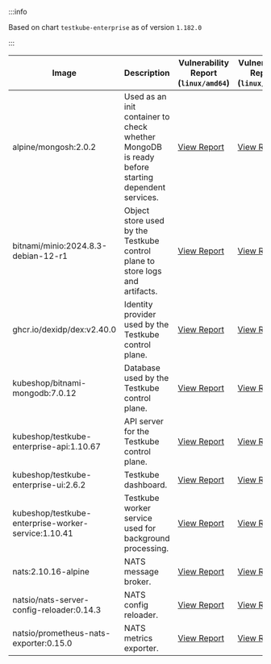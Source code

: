 :::info

Based on chart `testkube-enterprise` as of version `1.182.0`

:::

| Image | Description | Vulnerability Report (`linux/amd64`) | Vulnerability Report (`linux/arm64`) |
|-------|-------------|--------------------------------------|--------------------------------------|
| alpine/mongosh:2.0.2 | Used as an init container to check whether MongoDB is ready before starting dependent services. | [View Report](./mongosh-2.0.2_linux_amd64.md) | [View Report](./mongosh-2.0.2_linux_arm64.md) |
| bitnami/minio:2024.8.3-debian-12-r1 | Object store used by the Testkube control plane to store logs and artifacts. | [View Report](./minio-2024.8.3-debian-12-r1_linux_amd64.md) | [View Report](./minio-2024.8.3-debian-12-r1_linux_arm64.md) |
| ghcr.io/dexidp/dex:v2.40.0 | Identity provider used by the Testkube control plane. | [View Report](./dex-v2.40.0_linux_amd64.md) | [View Report](./dex-v2.40.0_linux_arm64.md) |
| kubeshop/bitnami-mongodb:7.0.12 | Database used by the Testkube control plane. | [View Report](./bitnami-mongodb-7.0.12_linux_amd64.md) | [View Report](./bitnami-mongodb-7.0.12_linux_arm64.md) |
| kubeshop/testkube-enterprise-api:1.10.67 | API server for the Testkube control plane. | [View Report](./testkube-enterprise-api-1.10.67_linux_amd64.md) | [View Report](./testkube-enterprise-api-1.10.67_linux_arm64.md) |
| kubeshop/testkube-enterprise-ui:2.6.2 | Testkube dashboard. | [View Report](./testkube-enterprise-ui-2.6.2_linux_amd64.md) | [View Report](./testkube-enterprise-ui-2.6.2_linux_arm64.md) |
| kubeshop/testkube-enterprise-worker-service:1.10.41 | Testkube worker service used for background processing. | [View Report](./testkube-enterprise-worker-service-1.10.41_linux_amd64.md) | [View Report](./testkube-enterprise-worker-service-1.10.41_linux_arm64.md) |
| nats:2.10.16-alpine | NATS message broker. | [View Report](./nats-2.10.16-alpine_linux_amd64.md) | [View Report](./nats-2.10.16-alpine_linux_arm64.md) |
| natsio/nats-server-config-reloader:0.14.3 | NATS config reloader. | [View Report](./nats-server-config-reloader-0.14.3_linux_amd64.md) | [View Report](./nats-server-config-reloader-0.14.3_linux_arm64.md) |
| natsio/prometheus-nats-exporter:0.15.0 | NATS metrics exporter. | [View Report](./prometheus-nats-exporter-0.15.0_linux_amd64.md) | [View Report](./prometheus-nats-exporter-0.15.0_linux_arm64.md) |
